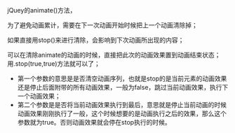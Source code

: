 jQuey的animate()方法，

为了避免动画累计，需要在下一次动画开始时候把上一个动画清除掉；

如果直接用stop()来进行清除，会影响到下次动画所出现的内容；

可以在清除animate的动画的时候，直接把此次的动画效果置到动画结束状态；用.stop(true,true)方法就可以了；

- 第一个参数的意思是是否清空动画序列，也就是stop的是当前元素的动画效果还是停止后面附带的所有动画效果，一般为false，跳过当前动画效果，执行下一个动画效果；
- 第二个参数是是否将当前动画效果执行到最后，意思就是停止当前动画的时候动画效果刚刚执行了一般，这个时候想要的是动画执行之后的效果，那么这个参数就为true。否则动画效果就会停在stop执行的时候。

